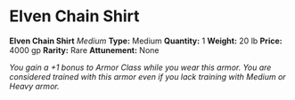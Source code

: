 # Elven Chain Shirt

**Elven Chain Shirt**
_Medium_
**Type:** Medium
**Quantity:** 1
**Weight:** 20 lb
**Price:** 4000 gp
**Rarity:** Rare
**Attunement:** None

*You gain a +1 bonus to Armor Class while you wear this armor. You are considered trained with this armor even if you lack training with Medium or Heavy armor.*